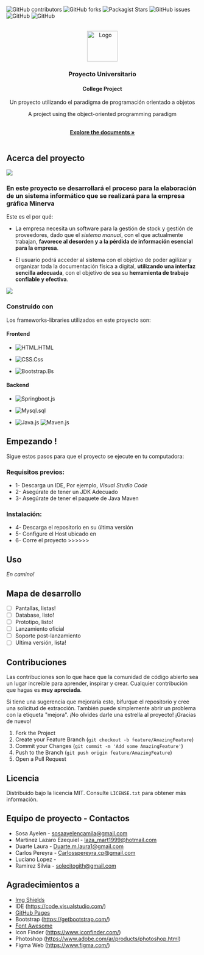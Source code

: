 ![GitHub contributors](https://img.shields.io/github/contributors/lazaroezequielmartinez/POO-2---INTEGRADOR?style=for-the-badge)
![GitHub forks](https://img.shields.io/github/forks/lazaroezequielmartinez/POO-2---INTEGRADOR?style=for-the-badge)
![Packagist Stars](https://img.shields.io/packagist/stars/lazaroezequielmartinez/POO-2---INTEGRADOR?style=for-the-badge)
![GitHub issues](https://img.shields.io/github/issues/lazaroezequielmartinez/POO-2---INTEGRADOR?style=for-the-badge)
![GitHub](https://img.shields.io/github/license/lazaroezequielmartinez/POO-2---INTEGRADOR?color=DF7A00&style=for-the-badge)
![GitHub](https://img.shields.io/badge/LinkedIn-0077B5?style=for-the-badge&logo=linkedin&logoColor=white)

<!-- PROJECT LOGO -->
<br />
<div align="center">
  <a href="https://github.com/lazaroezequielmartinez/POO-2---INTEGRADOR/blob/main/Imagenes/669948_html_code_coding_programming_web_icon.png">
    <img src="https://github.com/lazaroezequielmartinez/POO-2---INTEGRADOR/blob/main/Imagenes/669948_html_code_coding_programming_web_icon.png" alt="Logo" width="80" height="80">
  </a>

  <h3 align="center">Proyecto Universitario</h3>
  <h4 align="center">College Project</h4>

  <p align="center">  
    Un proyecto utilizando el paradigma de programación orientado a objetos
    <p align="center">A project using the object-oriented programming paradigm</p>
    <br />
    <a href="https://github.com/lazaroezequielmartinez/POO-2---INTEGRADOR"><strong>Explore the documents »</strong></a>
    <br />
    <br />
  </p>
</div>

## Acerca del proyecto

<img src= "https://github.com/lazaroezequielmartinez/POO-2---INTEGRADOR/blob/main/Imagenes/Portada.jpg">

### En este proyecto se desarrollará el proceso para la elaboración de un sistema informático que se realizará para la empresa gráfica Minerva

Este es el por qué:

* La empresa necesita un software para la gestión de stock y gestión de proveedores, dado que el *sistema manual*, con el que actualmente trabajan, **favorece al desorden y a la pérdida de información esencial para la empresa**.

* El usuario podrá acceder al sistema con el objetivo de poder agilizar y organizar toda la documentación física a digital, **utilizando una interfaz sencilla adecuada**, con el objetivo de sea su **herramienta de trabajo confiable y efectiva**.

<img src="https://github.com/lazaroezequielmartinez/POO-2---INTEGRADOR/blob/main/Imagenes/Portada1.jpg">

### Construido con

Los frameworks-libraries utilizados en este proyecto son: 

#### Frontend

* ![HTML.HTML]

* ![CSS.Css]

* ![Bootstrap.Bs]

#### Backend

* ![Springboot.js]

* ![Mysql.sql]

* ![Java.js]  ![Maven.js]

## Empezando !

Sigue estos pasos para que el proyecto se ejecute en tu computadora:

### Requisitos previos:

* 1- Descarga un IDE, Por ejemplo, *Visual Studio Code*
* 2- Asegúrate de tener un JDK Adecuado
* 3- Asegúrate de tener el paquete de Java Maven

### Instalación:

* 4- Descarga el repositorio en su última versión
* 5- Configure el Host ubicado en 
* 6- Corre el proyecto >>>>>>  

## Uso

*En camino!*

## Mapa de desarrollo

- [ ] Pantallas, listas! 
- [ ] Database, listo!
- [ ] Prototipo, listo!
- [ ] Lanzamiento oficial
- [ ] Soporte post-lanzamiento
- [ ] Ultima versión, lista!

## Contribuciones

Las contribuciones son lo que hace que la comunidad de código abierto sea un lugar increíble para aprender, inspirar y crear. Cualquier contribución que hagas es **muy apreciada**.

Si tiene una sugerencia que mejoraría esto, bifurque el repositorio y cree una solicitud de extracción. También puede simplemente abrir un problema con la etiqueta "mejora".
¡No olvides darle una estrella al proyecto! ¡Gracias de nuevo!

1. Fork the Project
2. Create your Feature Branch (`git checkout -b feature/AmazingFeature`)
3. Commit your Changes (`git commit -m 'Add some AmazingFeature'`)
4. Push to the Branch (`git push origin feature/AmazingFeature`)
5. Open a Pull Request

## Licencia

Distribuido bajo la licencia MIT. Consulte `LICENSE.txt` para obtener más información.

## Equipo de proyecto - Contactos

- Sosa Ayelen - sosaayelencamila@gmail.com
- Martinez Lazaro Ezequiel - laza_mart1999@hotmail.com 
- Duarte Laura - Duarte.m.laura1@gmail.com
- Carlos Pereyra - Carlosspereyra.cp@gmail.com
- Luciano Lopez -
- Ramirez Silvia - solecitogith@gmail.com

## Agradecimientos a 

* [Img Shields](https://shields.io)
* IDE (https://code.visualstudio.com/)
* [GitHub Pages](https://pages.github.com)
* Bootstrap (https://getbootstrap.com/)
* [Font Awesome](https://fontawesome.com)
* Icon Finder (https://www.iconfinder.com/)
* Photoshop (https://www.adobe.com/ar/products/photoshop.html)
* Figma Web (https://www.figma.com/)


[Springboot.js]: https://img.shields.io/badge/Springboot-green?style=for-the-badge&logo=Spring

[HTML.html]: https://img.shields.io/badge/HTML-orange?style=for-the-badge&logo=html5

[CSS.Css]:https://img.shields.io/badge/CSS-blue?style=for-the-badge&logo=css3

[Bootstrap.Bs]:https://img.shields.io/badge/bootstrap-4D026A?style=for-the-badge&logo=bootstrap

[Mysql.sql]:https://img.shields.io/badge/MySql-BF8800?style=for-the-badge&logo=mysql

[java.js]:https://img.shields.io/badge/JAVA-BF8800?style=for-the-badge&logo=java

[Maven.js]:https://img.shields.io/badge/Maven-FE2358?style=for-the-badge&logo=apachemaven
